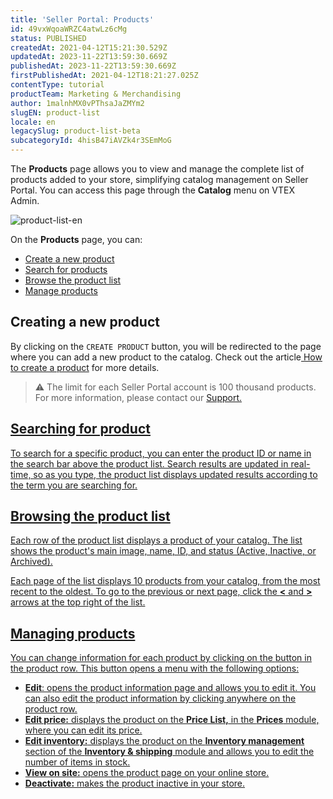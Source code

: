 ```yaml
---
title: 'Seller Portal: Products'
id: 49vxWqoaWRZC4atwLz6cMg
status: PUBLISHED
createdAt: 2021-04-12T15:21:30.529Z
updatedAt: 2023-11-22T13:59:30.669Z
publishedAt: 2023-11-22T13:59:30.669Z
firstPublishedAt: 2021-04-12T18:21:27.025Z
contentType: tutorial
productTeam: Marketing & Merchandising
author: 1malnhMX0vPThsaJaZMYm2
slugEN: product-list
locale: en
legacySlug: product-list-beta
subcategoryId: 4hisB47iAVZk4r3SEmMoG
---
```


The **Products** page allows you to view and manage the complete list of products added to your store, simplifying catalog management on Seller Portal. You can access this page through the **Catalog** menu on VTEX Admin.

![product-list-en](//images.ctfassets.net/alneenqid6w5/25zE8wHvqhOGvaXweX7acK/db6872b42868dbe018b1f85c1a4d9da1/product-list-en.png)

On the **Products** page, you can:

*   [Create a new product](#creating-a-new-product)
*   [Search for products](#searching-for-products)
*   [Browse the product list](#browsing-the-product-list)
*   [Manage products](#managing-products)

## Creating a new product

By clicking on the `CREATE PRODUCT` button, you will be redirected to the page where you can add a new product to the catalog. Check out the article[ How to create a product](https://help.vtex.com/en/tutorial/how-to-create-a-product-beta--671zAWe0B9eCikzDu7kB1G) for more details.

>⚠️ The limit for each Seller Portal account is 100 thousand products. For more information, please contact our <a href="https://support.vtex.com/hc/pt-br/requests">Support.

## Searching for product

To search for a specific product, you can enter the product ID or name in the search bar above the product list. Search results are updated in real-time, so as you type, the product list displays updated results according to the term you are searching for.

## Browsing the product list

Each row of the product list displays a product of your catalog. The list shows the product's main image, name, ID, and status (Active, Inactive, or Archived).

Each page of the list displays 10 products from your catalog, from the most recent to the oldest. To go to the previous or next page, click the **<** and **>** arrows at the top right of the list.

## Managing products

You can change information for each product by clicking on the <i class="fas fa-ellipsis-v"></i> button in the product row. This button opens a menu with the following options:

*   **Edit**: opens the product information page and allows you to edit it. You can also edit the product information by clicking anywhere on the product row.
*   **Edit price:** displays the product on the **Price List,** in the **Prices** module, where you can edit its price.
*   **Edit inventory:** displays the product on the **Inventory management** section of the **Inventory & shipping** module and allows you to edit the number of items in stock.
*   **View on site:** opens the product page on your online store.
*   **Deactivate:** makes the product inactive in your store.
